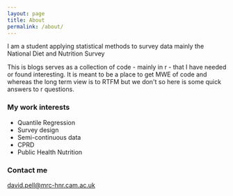 ```yaml
---
layout: page
title: About
permalink: /about/
---
```


I am a student applying statistical methods to survey data mainly the National Diet and Nutrition Survey

This is blogs serves as a collection of code - mainly in r - that I have needed or found interesting. It is meant to be a place to get MWE of code and whereas the long term view is to RTFM but we don't so here is some quick answers to r questions.

### My work interests
- Quantile Regression
- Survey design
- Semi-continuous data
- CPRD
- Public Health Nutrition

### Contact me

[david.pell@mrc-hnr.cam.ac.uk](mailto:david.pell@mrc-hnr.cam.ac.uk)
